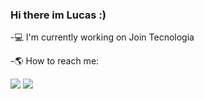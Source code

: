 ### Hi there im Lucas :)
-💻 I'm currently working on Join Tecnologia

-🌎 How to reach me:
<div>
<a href = "mailto:medeiroslucas.dev@gmail.com"><img src="https://img.shields.io/badge/-Gmail-%23333?style=for-the-badge&logo=gmail&logoColor=white"target="_blank"></a>
<a href="https://www.linkedin.com/in/lucas-medeiros-a89191201/" target="_blank"><img src="https://img.shields.io/badge/-LinkedIn-%230077B5?style=for-the-badge&logo=linkedin&logoColor=white" target="_blank"></a>   
</div>
  

  
